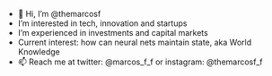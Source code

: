 - 👋 Hi, I’m @themarcosf
- I’m interested in tech, innovation and startups
- I’m experienced in investments and capital markets
- Current interest: how can neural nets maintain state, aka World Knowledge
- 📫 Reach me at twitter: @marcos_f_f or instagram: @themarcosf_f
